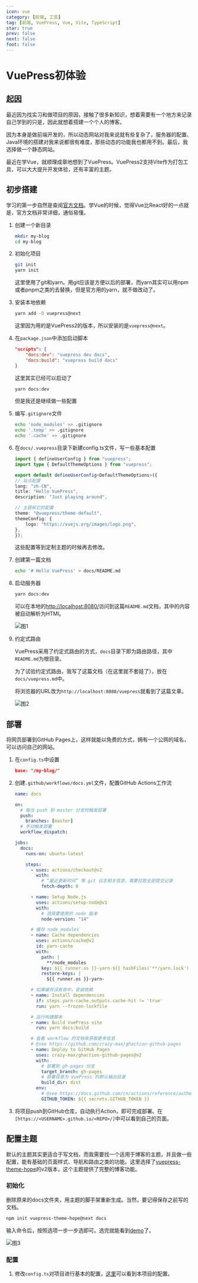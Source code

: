 ```yaml
---
icon: vue
category: [前端, 工具]
tag: [前端, VuePress, Vue, Vite, TypeScript]
star: true
prev: false
next: false
foot: false
---
```


# VuePress初体验

## 起因

最近因为找实习和做项目的原因，接触了很多新知识，想着需要有一个地方来记录自己学到的只是，因此就想着搭建一个个人的博客。

因为本身是做前端开发的，所以动态网站对我来说就有些复杂了，服务器的配置、Java环境的搭建对我来说都很有难度，那些动态的功能我也都用不到。最后，我选择做一个静态网站。

最近在学Vue，就顺理成章地想到了VuePress。VuePress2支持Vite作为打包工具，可以大大提升开发体验，还有丰富的主题。

## 初步搭建

学习的第一步自然是查阅[官方文档](https://v2.vuepress.vuejs.org/zh/)。学Vue的时候，觉得Vue比React好的一点就是，官方文档非常详细，通俗易懂。

1. 创建一个新目录

    ```sh
    mkdir my-blog
    cd my-blog
    ```

2. 初始化项目

    ```sh
    git init
    yarn init
    ```

    这里使用了git和yarn。用git应该是方便以后的部署，而yarn其实可以用npm或者pnpm之类的去替换，但是官方用的yarn，就不做改动了。

3. 安装本地依赖

    ```sh
    yarn add -D vuepress@next
    ```

    这里因为用的是VuePress2的版本，所以安装的是`vuepress@next`。

4. 在`package.json`中添加启动脚本

    ```json
    "scripts": {
        "docs:dev": "vuepress dev docs",
        "docs:build": "vuepress build docs"
    }
    ```

    这里其实已经可以启动了

    ```sh
    yarn docs:dev
    ```

    但是我还是继续做一些配置

5. 编写`.gitignore`文件

    ```sh
    echo 'node_modules' >> .gitignore
    echo '.temp' >> .gitignore
    echo '.cache' >> .gitignore
    ```

6. 在`docs/.vuepress`目录下新建config.ts文件，写一些基本配置

    ```ts
    import { defineUserConfig } from "vuepress";
    import type { DefaultThemeOptions } from "vuepress";

    export default defineUserConfig<DefaultThemeOptions>({
    // 站点配置
    lang: "zh-CN",
    title: "Hello VuePress",
    description: "Just playing around",

    // 主题和它的配置
    theme: "@vuepress/theme-default",
    themeConfig: {
        logo: "https://vuejs.org/images/logo.png",
    },
    });
    ```

    这些配置等到定制主题的时候再去修改。

7. 创建第一篇文档

    ```sh
    echo '# Hello VuePress' > docs/README.md
    ```

8. 启动服务器

    ```sh
    yarn docs:dev
    ```

    可以在本地的[http://localhost:8080/](http://localhost:8080/)访问到这篇`README.md`文档，其中的内容被自动解析为HTMl。

    ![图1](./1.png)

9. 约定式路由

    VuePress采用了约定式路由的方式，`docs`目录下即为路由路径，其中`README.md`为根目录。

    为了试验约定式路由，我写了这篇文档（在这里就不套娃了），放在`docs/vuepress.md`中。

    将浏览器的URL改为`http://localhost:8080/vuepress`就看到了这篇文章。

    ![图2](./2.png)

## 部署

将网页部署到GitHub Pages上，这样就能以免费的方式，拥有一个公网的域名，可以访问自己的网站。

1. 在`config.ts`中设置

    ```json
    base: "/my-blog/"
    ```

2. 创建`.github/workflows/docs.yml`文件，配置GitHub Actions工作流

    ```yml
    name: docs
    
    on:
      # 每当 push 到 master 分支时触发部署
      push:
        branches: [master]
      # 手动触发部署
      workflow_dispatch:
    
    jobs:
      docs:
        runs-on: ubuntu-latest
    
        steps:
          - uses: actions/checkout@v2
            with:
              # “最近更新时间” 等 git 日志相关信息，需要拉取全部提交记录
              fetch-depth: 0
    
          - name: Setup Node.js
            uses: actions/setup-node@v1
            with:
              # 选择要使用的 node 版本
              node-version: "14"
    
          # 缓存 node_modules
          - name: Cache dependencies
            uses: actions/cache@v2
            id: yarn-cache
            with:
              path: |
                **/node_modules
              key: ${{ runner.os }}-yarn-${{ hashFiles('**/yarn.lock') }}
              restore-keys: |
                ${{ runner.os }}-yarn-
    
          # 如果缓存没有命中，安装依赖
          - name: Install dependencies
            if: steps.yarn-cache.outputs.cache-hit != 'true'
            run: yarn --frozen-lockfile
    
          # 运行构建脚本
          - name: Build VuePress site
            run: yarn docs:build
    
          # 查看 workflow 的文档来获取更多信息
          # @see https://github.com/crazy-max/ghaction-github-pages
          - name: Deploy to GitHub Pages
            uses: crazy-max/ghaction-github-pages@v2
            with:
              # 部署到 gh-pages 分支
              target_branch: gh-pages
              # 部署目录为 VuePress 的默认输出目录
              build_dir: dist
            env:
              # @see https://docs.github.com/cn/actions/reference/authentication-in-a-workflow#about-the-github_token-secret
              GITHUB_TOKEN: ${{ secrets.GITHUB_TOKEN }}
    ```

3. 将项目push到GitHub仓库，自动执行Action，即可完成部署。在`[https://<USERNAME>.github.io/<REPO>/]`中可以看到自己的页面。

## 配置主题

默认的主题其实更适合于写文档，而我需要找一个适用于博客的主题，并且做一些配置，能有基础的页面样式、导航和路由之类的功能。这里选择了[vuepress-theme-hope](https://vuepress-theme-hope.github.io/v2/zh/)的v2版本，这个主题提供了完整的博客功能。

### 初始化

删除原来的docs文件夹，用主题的脚手架重新生成。当然，要记得保存之前写的文档。

```sh
npm init vuepress-theme-hope@next docs
```

输入命令后，按照选项一步一步选即可。选完就能看到[demo](http://localhost:8080/)了。

![图3](./3.png)

### 配置

1. 修改`config.ts`对项目进行基本的配置，[这里](https://github.com/xiafrog/my-blog/blob/master/docs/.vuepress/config.ts)可以看到本项目的配置。

